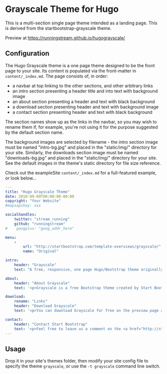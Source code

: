 # Grayscale Theme for Hugo
This is a multi-section single page theme intended as a landing page.  This is derived from the startbootstrap-grayscale theme.

Preview at https://runningstream.github.io/hugograyscale/

## Configuration
The Hugo Grayscale theme is a one page theme designed to be the front page to your site.  Its content is populated via the front-matter in `content/_index.md`.  The page consists of, in order:
* a navbar at top linking to the other sections, and other arbitrary links
* an intro section presenting a header title and into text with background image
* an about section presenting a header and text with black background
* a download section presenting header and text with background image
* a contact section presenting header and text with black background
 
The section names show up as the links in the navbar, so you may wish to rename them if, for example, you're not using it for the purpose suggested by the default section name.
 
The background images are selected by filename - the intro section image must be named "intro-bg.jpg" and placed in the "static/img/" directory for your site.  Similarly, the downloads section image must be named "downloads-bg.jpg" and placed in the "static/img/" directory for your site.  See the default images in the theme's static directory for file size reference.

Check out the exampleSite `content/_index.md` for a full-featured example, or look below...

```YAML
---
title: "Hugo Grayscale Theme"
date: 2018-09-09T00:00:00-00:00
copyright: "Your Website"
#mapsapikey: xxx

socialhandles:
    twitter: "stream_running"
    github: "runningstream"
#    googplus: "goog_addr_here"

menu:
    -
        url: "http://startbootstrap.com/template-overviews/grayscale/"
        name: "Original"

intro:
    header: "Grayscale"
    text: "A free, responsive, one page Hugo/Bootstrap theme originally created by Start Bootstrap."

about:
    header: "About Grayscale"
    text: '<p>Grayscale is a free Bootstrap theme created by Start Bootstrap. It can be yours right now, simply download the template on <a href="http://startbootstrap.com/template-overviews/grayscale/">the preview page</a>. The theme is open source, and you can use it for any purpose, personal or commercial.</p> <p>This theme was also adapted from a Jekyll version, brought to you by <a href="https://github.com/jeromelachaud">Jerome Lachaud</a></p> <p>This theme features stock photos by <a href="http://gratisography.com/">Gratisography</a> along with a custom Google Maps skin courtesy of <a href="http://snazzymaps.com/">Snazzy Maps</a>.</p> <p>Grayscale includes full HTML, CSS, and custom JavaScript files along with SASS and LESS files for easy customization!</p>'

download:
    rename: "Links"
    header: "Download Grayscale"
    text: '<p>You can download Grayscale for free on the preview page at Start Bootstrap.</p><a href="http://startbootstrap.com/template-overviews/grayscale/" class="btn btn-default btn-lg">Visit Download Page</a>'

contact:
    header: "Contact Start Bootstrap"
    text: '<p>Feel free to leave us a comment on the <a href="http://startbootstrap.com/template-overviews/grayscale/">Grayscale template overview page</a> on Start Bootstrap to give some feedback about this theme!</p>'
---
```

## Usage
Drop it in your site's themes folder, then modify your site config file to specify the theme `grayscale`, or use the `-t grayscale` command line switch.
